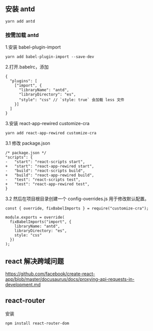 <!--
 * @Author: codesides
 * @Descripttion:
 * @Date: 2020-03-27 16:10:58
 * @LastEditors: codesides
 * @LastEditTime: 2020-03-29 19:49:14
 * @FilePath: /myapp/README.md
 -->

## 安装 antd

```
yarn add antd
```

### 按需加载 antd

1.安装 babel-plugin-import

```
yarn add babel-plugin-import --save-dev
```

2.打开.babelrc，添加

```
{
  "plugins": [
    ["import", {
      "libraryName": "antd",
      "libraryDirectory": "es",
      "style": "css" // `style: true` 会加载 less 文件
    }]
  ]
}
```

3.安装 react-app-rewired customize-cra

```
yarn add react-app-rewired customize-cra
```

3.1 修改 package.json

```
/* package.json */
"scripts": {
-   "start": "react-scripts start",
+   "start": "react-app-rewired start",
-   "build": "react-scripts build",
+   "build": "react-app-rewired build",
-   "test": "react-scripts test",
+   "test": "react-app-rewired test",
}
```

3.2 然后在项目根目录创建一个 config-overrides.js 用于修改默认配置。

```
const { override, fixBabelImports } = require("customize-cra");

module.exports = override(
  fixBabelImports("import", {
    libraryName: "antd",
    libraryDirectory: "es",
    style: "css"
  })
);
```

## react 解决跨域问题

https://github.com/facebook/create-react-app/blob/master/docusaurus/docs/proxying-api-requests-in-development.md

## react-router

安装

```
npm install react-router-dom
```
